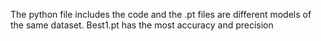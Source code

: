 The python file includes the code and the .pt files are different models of the same dataset. Best1.pt has the most accuracy and precision
